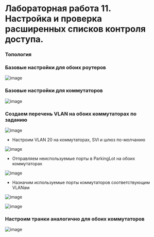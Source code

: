 # Лабораторная работа 11. Настройка и проверка расширенных списков контроля доступа.

### Топология

### Базовые настройки для обоих роутеров

![image](https://user-images.githubusercontent.com/89464074/175990294-51e9fbac-83d5-439b-843c-5a568bb30449.png)

### Базовые настройки для коммутаторов

![image](https://user-images.githubusercontent.com/89464074/175993992-714d1889-4353-4006-8b78-f205e870f23d.png)

### Создаем перечень VLAN на обоих коммутаторах по заданию

![image](https://user-images.githubusercontent.com/89464074/175995196-8b246d40-1153-4c48-b897-d1b805fb9783.png)

- Настроим VLAN 20 на коммутаторах, SVI и шлюз по-молчанию

![image](https://user-images.githubusercontent.com/89464074/175998437-df0bd676-6afc-49ad-8143-ef5bc52a4cd6.png)

- Отправляем неиспользуемые порты в ParkingLot на обоих коммутаторах

![image](https://user-images.githubusercontent.com/89464074/175999834-7edf4ebc-e08a-4d3a-85d7-50de5fca1beb.png)

- Назначим используемые порты коммутаторов соответствующим VLANам

![image](https://user-images.githubusercontent.com/89464074/176001262-224be494-36fe-4f05-9410-c153305ecf2a.png)

![image](https://user-images.githubusercontent.com/89464074/176002120-77948680-53ad-4e4c-82d2-4b07cb0ae21b.png)

### Настроим транки аналогично для обоих коммутаторов

![image](https://user-images.githubusercontent.com/89464074/176004381-7de83d9c-1b77-45cb-bd72-8e05c5e041e6.png)





